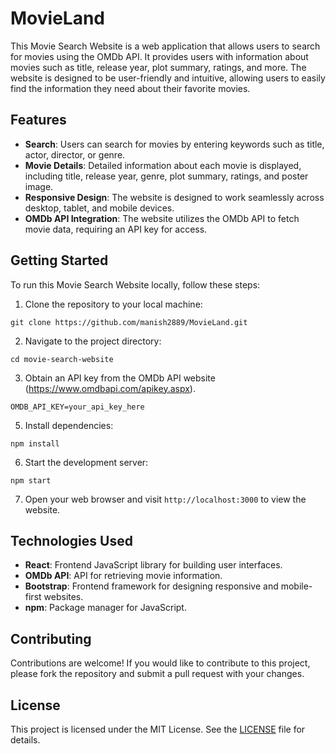 # MovieLand

This Movie Search Website is a web application that allows users to search for movies using the OMDb API. It provides users with information about movies such as title, release year, plot summary, ratings, and more. The website is designed to be user-friendly and intuitive, allowing users to easily find the information they need about their favorite movies.

## Features

- **Search**: Users can search for movies by entering keywords such as title, actor, director, or genre.
- **Movie Details**: Detailed information about each movie is displayed, including title, release year, genre, plot summary, ratings, and poster image.
- **Responsive Design**: The website is designed to work seamlessly across desktop, tablet, and mobile devices.
- **OMDb API Integration**: The website utilizes the OMDb API to fetch movie data, requiring an API key for access.

## Getting Started

To run this Movie Search Website locally, follow these steps:

1. Clone the repository to your local machine:

```
git clone https://github.com/manish2889/MovieLand.git
```

2. Navigate to the project directory:

```
cd movie-search-website
```

3. Obtain an API key from the OMDb API website (https://www.omdbapi.com/apikey.aspx).


```
OMDB_API_KEY=your_api_key_here
```

5. Install dependencies:

```
npm install
```

6. Start the development server:

```
npm start
```

7. Open your web browser and visit `http://localhost:3000` to view the website.

## Technologies Used

- **React**: Frontend JavaScript library for building user interfaces.
- **OMDb API**: API for retrieving movie information.
- **Bootstrap**: Frontend framework for designing responsive and mobile-first websites.
- **npm**: Package manager for JavaScript.

## Contributing

Contributions are welcome! If you would like to contribute to this project, please fork the repository and submit a pull request with your changes.

## License

This project is licensed under the MIT License. See the [LICENSE](LICENSE) file for details.